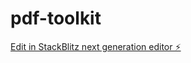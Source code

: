 # pdf-toolkit

[Edit in StackBlitz next generation editor ⚡️](https://stackblitz.com/~/github.com/manu2699/pdf-toolkit)